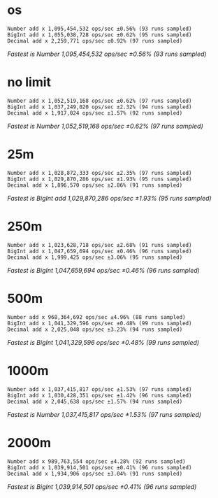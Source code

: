 # os 

```
Number add x 1,095,454,532 ops/sec ±0.56% (93 runs sampled)
BigInt add x 1,055,038,728 ops/sec ±0.62% (95 runs sampled)
Decimal add x 2,259,771 ops/sec ±0.92% (97 runs sampled)
```

*Fastest is Number 1,095,454,532 ops/sec ±0.56% (93 runs sampled)*


# no limit 

```
Number add x 1,052,519,168 ops/sec ±0.62% (97 runs sampled)
BigInt add x 1,037,249,020 ops/sec ±2.32% (94 runs sampled)
Decimal add x 1,917,024 ops/sec ±1.57% (92 runs sampled)
```

*Fastest is Number 1,052,519,168 ops/sec ±0.62% (97 runs sampled)*

# 25m

```
Number add x 1,028,872,333 ops/sec ±2.35% (97 runs sampled)
BigInt add x 1,029,870,286 ops/sec ±1.93% (95 runs sampled)
Decimal add x 1,896,570 ops/sec ±2.86% (91 runs sampled)
```

*Fastest is BigInt add 1,029,870,286 ops/sec ±1.93% (95 runs sampled)*

# 250m

```
Number add x 1,023,628,718 ops/sec ±2.68% (91 runs sampled)
BigInt add x 1,047,659,694 ops/sec ±0.46% (96 runs sampled)
Decimal add x 1,999,425 ops/sec ±3.06% (95 runs sampled)
```

*Fastest is BigInt 1,047,659,694 ops/sec ±0.46% (96 runs sampled)*


# 500m

```
Number add x 968,364,692 ops/sec ±4.96% (88 runs sampled)
BigInt add x 1,041,329,596 ops/sec ±0.48% (99 runs sampled)
Decimal add x 2,025,048 ops/sec ±3.23% (94 runs sampled)
```

*Fastest is BigInt 1,041,329,596 ops/sec ±0.48% (99 runs sampled)*

# 1000m
```
Number add x 1,037,415,817 ops/sec ±1.53% (97 runs sampled)
BigInt add x 1,030,428,351 ops/sec ±1.42% (96 runs sampled)
Decimal add x 2,045,638 ops/sec ±1.57% (94 runs sampled)
```

*Fastest is Number 1,037,415,817 ops/sec ±1.53% (97 runs sampled)*

# 2000m

```
Number add x 989,763,554 ops/sec ±4.28% (92 runs sampled)
BigInt add x 1,039,914,501 ops/sec ±0.41% (96 runs sampled)
Decimal add x 1,934,906 ops/sec ±3.04% (91 runs sampled)
```

*Fastest is BigInt 1,039,914,501 ops/sec ±0.41% (96 runs sampled)*


